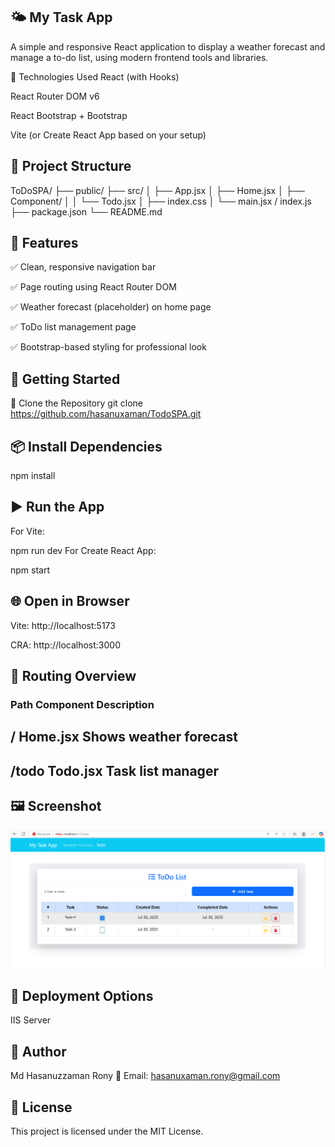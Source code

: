 
## 🌤️ My Task App
A simple and responsive React application to display a weather forecast and manage a to-do list, using modern frontend tools and libraries.

🔧 Technologies Used
React (with Hooks)

React Router DOM v6

React Bootstrap + Bootstrap

Vite (or Create React App based on your setup)

## 📂 Project Structure

ToDoSPA/
├── public/
├── src/
│   ├── App.jsx
│   ├── Home.jsx
│   ├── Component/
│   │   └── Todo.jsx
│   ├── index.css
│   └── main.jsx / index.js
├── package.json
└── README.md
## 🚀 Features
✅ Clean, responsive navigation bar

✅ Page routing using React Router DOM

✅ Weather forecast (placeholder) on home page

✅ ToDo list management page

✅ Bootstrap-based styling for professional look

## 🧩 Getting Started
📁 Clone the Repository
git clone https://github.com/hasanuxaman/TodoSPA.git

## 📦 Install Dependencies

npm install
## ▶️ Run the App
For Vite:

npm run dev
For Create React App:

npm start
## 🌐 Open in Browser
Vite: http://localhost:5173

CRA: http://localhost:3000

## 🔄 Routing Overview
### Path	Component	Description
/	Home.jsx	Shows weather forecast
-
/todo	Todo.jsx	Task list manager
-
## 🖼️ Screenshot
![App Screenshot](./screenshot.png)
## 🚀 Deployment Options
IIS Server



## 👤 Author
Md Hasanuzzaman Rony
📧 Email: hasanuxaman.rony@gmail.com

## 📄 License
This project is licensed under the MIT License.

